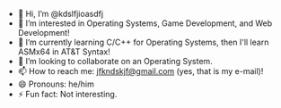- 👋 Hi, I’m @kdslfjioasdfj
- 👀 I’m interested in Operating Systems, Game Development, and Web Development!
- 🌱 I’m currently learning C/C++ for Operating Systems, then I'll learn ASMx64 in AT&T Syntax!
- 💞️ I’m looking to collaborate on an Operating System.
- 📫 How to reach me: jfkndskjf@gmail.com (yes, that is my e-mail)!
- 😄 Pronouns: he/him
- ⚡ Fun fact: Not interesting.

<!---
kdslfjioasdfj/kdslfjioasdfj is a ✨ special ✨ repository because its `README.md` (this file) appears on your GitHub profile.
You can click the Preview link to take a look at your changes.
--->
